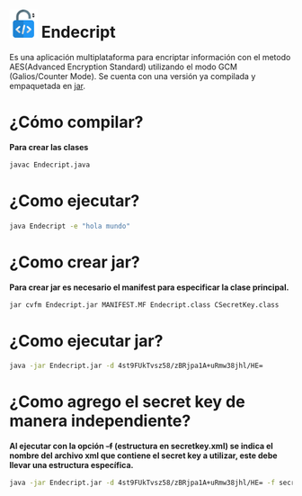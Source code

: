 # <img src="https://github.com/bernardosegura/Endecript/blob/master/logo.png" height="50px" width="50px" /> Endecript
Es una aplicación multiplataforma para encriptar información con el metodo AES(Advanced Encryption Standard) utilizando el modo GCM (Galios/Counter Mode).
Se cuenta con una versión ya compilada y empaquetada en [jar](https://github.com/bernardosegura/Endecript/releases/tag/V0.1). 

# ¿Cómo compilar?
  __Para crear las clases__
```bash
javac Endecript.java
```
# ¿Como ejecutar?
```bash
java Endecript -e "hola mundo"
``` 
# ¿Como crear jar?
  __Para crear jar es necesario el manifest para especificar la clase principal.__
```bash
jar cvfm Endecript.jar MANIFEST.MF Endecript.class CSecretKey.class
```
# ¿Como ejecutar jar?
```bash
java -jar Endecript.jar -d 4st9FUkTvsz58/zBRjpa1A+uRmw38jhl/HE=
```
# ¿Como agrego el secret key de manera independiente?
  __Al ejecutar con la opción <s>-f</s> (estructura en secretkey.xml) se indica el nombre del archivo xml que contiene el secret key a utilizar, este debe llevar una estructura específica.__
```bash
java -jar Endecript.jar -d 4st9FUkTvsz58/zBRjpa1A+uRmw38jhl/HE= -f secretkey.xml
```
